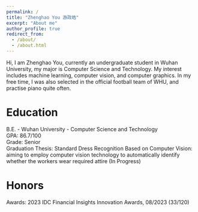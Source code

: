 ```yaml
---
permalink: /
title: "Zhenghao You 游政皓"
excerpt: "About me"
author_profile: true
redirect_from: 
  - /about/
  - /about.html
---
```


Hi, I am Zhenghao You, currently an undergraduate student in Wuhan University, my major is Computer Science and Technology. My interest includes machine learning, computer vision, and computer graphics.
In my free time, I was also selected in the official football team of WHU, and practise piano quite often.

Education
======
B.E. - Wuhan University - Computer Science and Technology<br>
GPA: 86.7/100<br>
Grade: Senior<br>
Graduation Thesis: Standard Dress Recognition Based on Computer Vision: aiming to employ computer vision technology to automatically identify whether the workers wear required attire (In Progress)

Honors
======
Awards: 2023 IDC Financial Insights Innovation Awards, 08/2023 (33/120)
